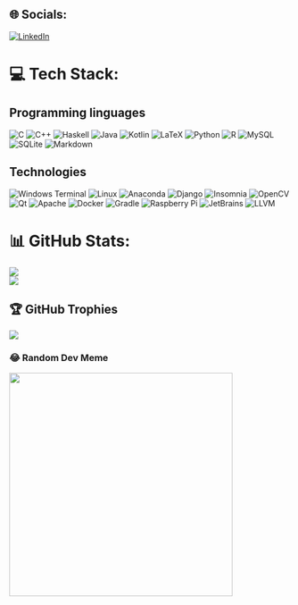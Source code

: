 
## 🌐 Socials:
[![LinkedIn](https://img.shields.io/badge/LinkedIn-%230077B5.svg?style=flat-square&logo=linkedin&logoColor=white)](https://www.linkedin.com/in/romain-serpollet/) 

# 💻 Tech Stack:
## Programming linguages
![C](https://img.shields.io/badge/c-%2300599C.svg?style=flat-square&logo=c&logoColor=white) ![C++](https://img.shields.io/badge/c++-%2300599C.svg?style=flat-square&logo=c%2B%2B&logoColor=white) ![Haskell](https://img.shields.io/badge/Haskell-5e5086?style=flat-square&logo=haskell&logoColor=white) ![Java](https://img.shields.io/badge/java-%23ED8B00.svg?style=flat-square&logo=openjdk&logoColor=white) ![Kotlin](https://img.shields.io/badge/kotlin-%237F52FF.svg?style=flat-square&logo=kotlin&logoColor=white) ![LaTeX](https://img.shields.io/badge/latex-%23008080.svg?style=flat-square&logo=latex&logoColor=white) ![Python](https://img.shields.io/badge/python-3670A0?style=flat-square&logo=python&logoColor=ffdd54) ![R](https://img.shields.io/badge/r-%23276DC3.svg?style=flat-square&logo=r&logoColor=white) ![MySQL](https://img.shields.io/badge/mysql-%2300000f.svg?style=flat-square&logo=mysql&logoColor=white) ![SQLite](https://img.shields.io/badge/sqlite-%2307405e.svg?style=flat-square&logo=sqlite&logoColor=white) ![Markdown](https://img.shields.io/badge/markdown-%23000000.svg?style=flat-square&logo=markdown&logoColor=white)

## Technologies
 ![Windows Terminal](https://img.shields.io/badge/Windows%20Terminal-%234D4D4D.svg?style=flat-square&logo=windows-terminal&logoColor=white) ![Linux](https://img.shields.io/badge/Linux-%232081E2.svg?style=flat-square&logo=linux&logoColor=white)
 ![Anaconda](https://img.shields.io/badge/Anaconda-%2344A833.svg?style=flat-square&logo=anaconda&logoColor=white) ![Django](https://img.shields.io/badge/django-%23092E20.svg?style=flat-square&logo=django&logoColor=white) ![Insomnia](https://img.shields.io/badge/Insomnia-black?style=flat-square&logo=insomnia&logoColor=5849BE) ![OpenCV](https://img.shields.io/badge/opencv-%23white.svg?style=flat-square&logo=opencv&logoColor=white) ![Qt](https://img.shields.io/badge/Qt-%23217346.svg?style=flat-square&logo=Qt&logoColor=white) ![Apache](https://img.shields.io/badge/apache-%23D42029.svg?style=flat-square&logo=apache&logoColor=white)  ![Docker](https://img.shields.io/badge/docker-%230db7ed.svg?style=flat-square&logo=docker&logoColor=white) ![Gradle](https://img.shields.io/badge/Gradle-02303A.svg?style=flat-square&logo=Gradle&logoColor=white) ![Raspberry Pi](https://img.shields.io/badge/-RaspberryPi-C51A4A?style=flat-square&logo=Raspberry-Pi) ![JetBrains](https://a11ybadges.com/badge?style=flat-square&logo=jetbrains) ![LLVM](https://a11ybadges.com/badge?style=flat-square&logo=llvm)

 
# 📊 GitHub Stats:
![](https://github-readme-streak-stats.herokuapp.com/?style=flat-square&user=Routhred&theme=dark&hide_border=false)<br/>
![](https://github-readme-stats.vercel.app/api/top-langs/?style=flat-square&username=Routhred&theme=dark&hide_border=false&include_all_commits=true&count_private=true&layout=compact)

## 🏆 GitHub Trophies
![](https://github-profile-trophy.vercel.app/?style=flat-square&username=Routhred&theme=dracula&no-frame=false&no-bg=false&margin-w=4)

### 😂 Random Dev Meme
<img src='https://randommeme-five.vercel.app/' style="height: 400px;"/>

